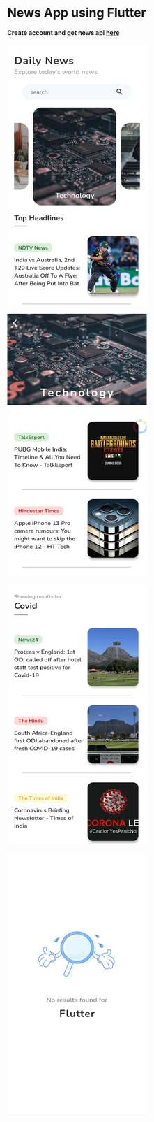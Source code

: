 # News App using Flutter


#### Create account and get news api [here](https://newsapi.org/)


<kbd><img src="https://github.com/rajapuranam/news-app-in-flutter/blob/main/assets/screenshots/s1.jpg" width="320" height="600" /></kbd>

<kbd><img src="https://github.com/rajapuranam/news-app-in-flutter/blob/main/assets/screenshots/s2.jpg" width="320" height="600" /></bd>

<kbd><img src="https://github.com/rajapuranam/news-app-in-flutter/blob/main/assets/screenshots/s3.jpg" width="320" height="600" /></kbd>

<kbd><img src="https://github.com/rajapuranam/news-app-in-flutter/blob/main/assets/screenshots/s4.jpg" width="320" height="600" /></bd>
